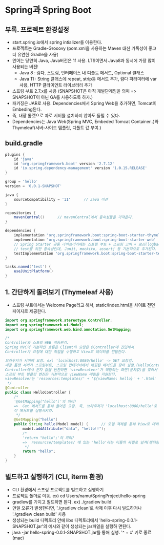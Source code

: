 # Spring과 Spring Boot

## 부록. 프로젝트 환경설정
* start.spring.io에서 spring intializer를 이용한다.
* 프로젝트는 Gradle-Grooovy (pom.xml을 사용하는 Maven 대신 가독성이 좋고 더 유연한 Gradle을 사용)
* 언어는 당연히 Java, Java버전은 11 사용. LTS이면서 Java8과 동시에 가장 많이 사용되는 버전!
    * Java 8 : 람다, 스트림, 인터페이스 내 디폴트 메서드, Optional 클래스
    * Java 11 : String 클래스에 repeat, strip등 메서드 추가, 람다 파라미터에 var 사용, HTTP 클라이언트 라이브러리 추가
* 스프링 부트 2.7.x를 사용 (SNAPSHOT은 아직 개발단계임을 의미 => SNAPSHOT이 아닌 GA를 사용하도록 하자.)
* 패키징은 JAR로 사용. Dependencies에서 Spring Web을 추가하면, Tomcat이 Embeding된다. 
* 즉, 내장 톰캣으로 따로 서버를 설치하지 않아도 돌릴 수 있다.
* Dependencies는 Java Web(Spring MVC, Embeded Tomcat Container..)와 Thymeleaf(서버-사이드 템플릿, 디폴트 값 부여.)

## build.gradle
```gradle
plugins {
	id 'java'
	id 'org.springframework.boot' version '2.7.12'
	id 'io.spring.dependency-management' version '1.0.15.RELEASE'
}

group = 'hello'
version = '0.0.1-SNAPSHOT'

java {
	sourceCompatibility = '11'      // Java 버전
}

repositories {
	mavenCentral()      // mavenCentral에서 종속성들을 가져온다.
}

dependencies {
	implementation 'org.springframework.boot:spring-boot-starter-thymeleaf'     // 타임리프 템플릿 엔진 (View)
	implementation 'org.springframework.boot:spring-boot-starter-web'       // Spring Web (톰캣, web MVC) 
    // Spring Starter 공통 라이브러리에는 스프링 부트 + 스프링 코어 + 로깅(logback, slf4j) 등이 추가된다.
    // test를 위한 종속성인데, Junit, mockito, assertj 등 기본적으로 추가된다.
	testImplementation 'org.springframework.boot:spring-boot-starter-test'  
}

tasks.named('test') {
	useJUnitPlatform()
}
```

## 1. 간단하게 돌려보기 (Thymeleaf 사용)
* 스프링 부트에서는 Welcome Page라고 해서, static/index.html을 사이트 전면 페이지로 제공한다. 
```java
import org.springframework.stereotype.Controller;
import org.springframework.ui.Model;
import org.springframework.web.bind.annotation.GetMapping;

/*
Controller와 스프링 WEB 작동원리.
Spring MVC의 기본적인 흐름은 Client의 요청은 @Controller에 진입해서 
Controller가 요청에 대한 작업을 수행하고 View로 데이터를 전달한다.

브라우저가 서버에 요청. ex) 'localhost:8080/hello' -> GET 요청임.
내장 톰캣 서버가 스프링부트, 스프링 컨테이너에서 매핑된 메서드를 찾아 실행.(HelloController)
Controller에서 문자 값을 반환하면 'viewResolver'가 해당하는 화면(문자값)을 찾아서 처리
스프링 부트 템플릿 엔진은 기본적으로 viewName 매핑을 지원한다.
viewResolver는 'resources:templates/' + '${viewName: hello}' + '.html' 에서 찾는다.
 */
@Controller
public class HelloController {
    /*
    '@GetMapping("hello")'의 의미?
    =>  Get 메서드를 통해 들어온 요청. 즉, 브라우저가 'localhost:8080/hello'로 서버에 요청했을 때.
    이 메서드를 실행시켜라.
     */
    @GetMapping("hello")
    public String hello(Model model) {      // 모델 객체를 통해 View로 데이터 전달
        model.addAttribute("data", "hello!!");
        /*
        'return "hello";'의 의미?
        =>  resourcse/templates/ 에 있는 'hello'라는 이름의 파일로 넘겨(렌더링해)라 (View 이름을 리턴한다.)
         */
        return "hello";
    }
}
```

## 빌드하고 실행하기 (CLI, iterm 환경)
* CLI 환경에서 스프링 프로젝트를 빌드하고 실행하기
* 프로젝트 폴더로 이동. ex) cd Users/namu/SpringProject/hello-spring
* gradlew를 가지고 빌드하면 된다. ex) ./gradlew build
* 만일 오류가 발생한다면, './gradlew clean'로 삭제 이후 다시 빌드하거나 './gradlew clean build' 사용
* 생성되는 build 디렉토리 안에 libs 디렉토리에서 'hello-spring-0.0.1-SNAPSHOT.jar'의 예시와 같이 생성되는 jar파일을 실행하 면된다.
* java -jar hello-spring-0.0.1-SNAPSHOT.jar를 통해 실행. '^ + c' 키로 종료(mac)


